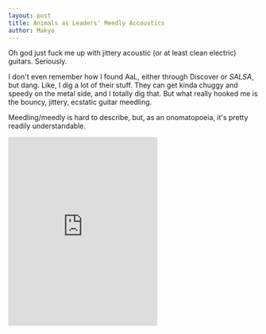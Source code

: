 ```yaml
---
layout: post
title: Animals as Leaders' Meedly Accoustics
author: Makyo
---
```


Oh god just fuck me up with jittery acoustic (or at least clean electric) guitars. Seriously.

I don't even remember how I found AaL, either through Discover or *SALSA*, but dang. Like, I dig a lot of their stuff. They can get kinda chuggy and speedy on the metal side, and I totally dig that. But what really hooked me is the bouncy, jittery, ecstatic guitar meedling.

Meedling/meedly is hard to describe, but, as an onomatopoeia, it's pretty readily understandable.

<iframe src="https://embed.spotify.com/?uri=spotify%3Auser%3Adrabmakyo%3Aplaylist%3A4pbpplvgMYkfxP4UuNKUk9" width="300" height="380" frameborder="0" allowtransparency="true"></iframe>
